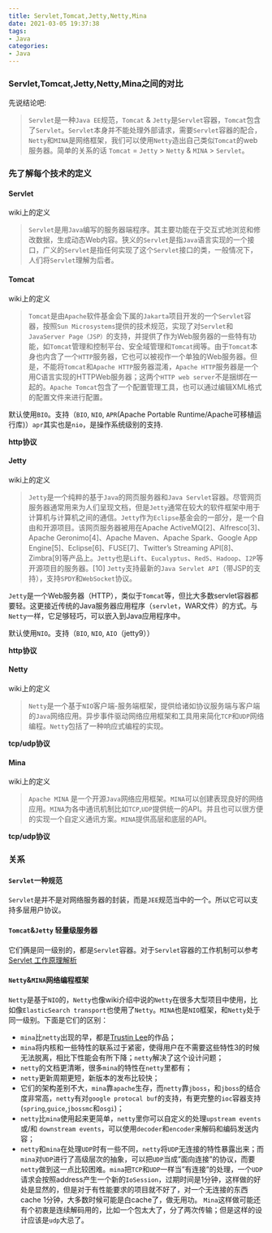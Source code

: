```yaml
---
title: Servlet,Tomcat,Jetty,Netty,Mina
date: 2021-03-05 19:37:38
tags:
- Java
categories:
- Java
---
```


### Servlet,Tomcat,Jetty,Netty,Mina之间的对比

先说结论吧: 
> `Servlet`是一种`Java EE`规范，`Tomcat` & `Jetty`是`Servlet`容器，`Tomcat`包含了`Servlet`。`Servlet`本身并不能处理外部请求，需要`Servlet`容器的配合，`Netty`和`MINA`是网络框架，我们可以使用`Netty`造出自己类似`Tomcat`的web服务器。简单的关系的话 `Tomcat` = `Jetty` > `Netty` & `MINA` > `Servlet`。

<!-- more -->

### 先了解每个技术的定义

#### Servlet

wiki上的定义
> `Servlet`是用`Java`编写的服务器端程序。其主要功能在于交互式地浏览和修改数据，生成动态Web内容。狭义的`Servlet`是指`Java`语言实现的一个接口，广义的`Servlet`是指任何实现了这个`Servlet`接口的类，一般情况下，人们将`Servlet`理解为后者。

#### Tomcat

wiki上的定义

> `Tomcat`是由`Apache`软件基金会下属的`Jakarta`项目开发的一个`Servlet`容器，按照`Sun Microsystems`提供的技术规范，实现了对`Servlet`和`JavaServer Page（JSP）`的支持，并提供了作为Web服务器的一些特有功能，如`Tomcat`管理和控制平台、安全域管理和`Tomcat`阀等。由于`Tomcat`本身也内含了一个`HTTP`服务器，它也可以被视作一个单独的Web服务器。但是，不能将`Tomcat`和`Apache HTTP`服务器混淆，`Apache HTTP`服务器是一个用C语言实现的HTTPWeb服务器；这两个`HTTP web server`不是捆绑在一起的。`Apache Tomcat`包含了一个配置管理工具，也可以通过编辑XML格式的配置文件来进行配置。

默认使用`BIO`。支持（`BIO`, `NIO`, `APR`(Apache Portable Runtime/Apache可移植运行库)）`apr`其实也是`nio`，是操作系统级别的支持.

**http协议**

#### Jetty

wiki上的定义

> `Jetty`是一个纯粹的基于`Java`的网页服务器和`Java Servlet`容器。尽管网页服务器通常用来为人们呈现文档，但是`Jetty`通常在较大的软件框架中用于计算机与计算机之间的通信。`Jetty`作为`Eclipse`基金会的一部分，是一个自由和开源项目。该网页服务器被用在Apache ActiveMQ[2]、Alfresco[3]、Apache Geronimo[4]、Apache Maven、Apache Spark、Google App Engine[5]、Eclipse[6]、FUSE[7]、Twitter’s Streaming API[8]、Zimbra[9]等产品上。`Jetty`也是`Lift`、`Eucalyptus`、`Red5`、`Hadoop`、`I2P`等开源项目的服务器。[10] `Jetty`支持最新的`Java Servlet API`（带JSP的支持），支持`SPDY`和`WebSocket`协议。

`Jetty`是一个Web服务器（HTTP），类似于`Tomcat`等，但比大多数servlet容器都要轻。这更接近传统的Java服务器应用程序（`servlet`，WAR文件）的方式。与`Netty`一样，它足够轻巧，可以嵌入到Java应用程序中。

默认使用`NIO`。支持（`BIO`, `NIO`, `AIO`（jetty9））

**http协议**

#### Netty

wiki上的定义

> `Netty`是一个基于`NIO`客户端-服务端框架，提供给诸如协议服务端与客户端的`Java`网络应用。异步事件驱动网络应用框架和工具用来简化`TCP`和`UDP`网络编程。`Netty`包括了一种响应式编程的实现。

**tcp/udp协议**

#### Mina

wiki上的定义

> `Apache MINA` 是一个开源`Java`网络应用框架。`MINA`可以创建表现良好的网络应用。`MINA`为各中通讯机制比如`TCP`,`UDP`提供统一的API。并且也可以很方便的实现一个自定义通讯方案。`MINA`提供高层和底层的API。

**tcp/udp协议**

### 关系

#### `Servlet`一种规范

`Servlet`是并不是对网络服务器的封装，而是`JEE`规范当中的一个。所以它可以支持多层用户协议。

#### `Tomcat`&`Jetty` 轻量级服务器

它们俩是同一级别的，都是`Servlet`容器。对于`Servlet`容器的工作机制可以参考[Servlet 工作原理解析](https://developer.ibm.com/zh/articles/j-lo-servlet/)

#### `Netty`&`MINA`网络编程框架

`Netty`是基于`NIO`的，`Netty`也像wiki介绍中说的`Netty`在很多大型项目中使用，比如像`ElasticSearch transport`也使用了`Netty`。`MINA`也是`NIO`框架，和`Netty`处于同一级别。下面是它们的区别：

- `mina`比`netty`出现的早，都是[Trustin Lee](https://t.motd.kr/about/)的作品；
- `mina`将内核和一些特性的联系过于紧密，使得用户在不需要这些特性3的时候无法脱离，相比下性能会有所下降；`netty`解决了这个设计问题；
- `netty`的文档更清晰，很多`mina`的特性在`netty`里都有；
- `netty`更新周期更短，新版本的发布比较快；
- 它们的架构差别不大，`mina`靠`apache`生存，而`netty`靠`jboss`，和`jboss`的结合度非常高，`netty`有对`google protocal buf`的支持，有更完整的`ioc`容器支持(`spring`,`guice`,`jbossmc`和`osgi`)；
- `netty`比`mina`使用起来更简单，`netty`里你可以自定义的处理`upstream events` 或/和 `downstream events`，可以使用`decoder`和`encoder`来解码和编码发送内容；
- `netty`和`mina`在处理`UDP`时有一些不同，`netty`将`UDP`无连接的特性暴露出来；而`mina`对`UDP`进行了高级层次的抽象，可以把`UDP`当成”面向连接”的协议，而要`netty`做到这一点比较困难。`mina`把`TCP`和`UDP`一样当”有连接”的处理，一个`UDP`请求会按照address产生一个新的`IoSession`，过期时间是1分钟，这样做的好处是显然的，但是对于有性能要求的项目就不好了，对一个无连接的东西cache 1分钟，大多数时候可能是白cache了，做无用功。 `Mina`这样做可能还有个初衷是连续解码用的，比如一个包太大了，分了两次传输；但是这样的设计应该是`udp`大忌了。